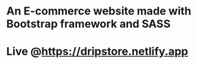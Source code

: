 # An E-commerce website made with Bootstrap framework and SASS
# Live @https://dripstore.netlify.app
